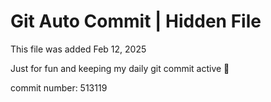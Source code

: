 # Git Auto Commit | Hidden File

This file was added Feb 12, 2025

Just for fun and keeping my daily git commit active 🤪

commit number: 513119
